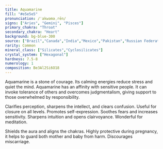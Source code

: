 ```yaml
---
title: Aquamarine
fill: "#e5e5e5"
pronunciation: /ˈakwəməˌrēn/
signs: ["Aries", "Gemini", "Pisces"]
primary_chakra: "Throat"
secondary_chakra: "Heart"
background: bg-blue-300
source: ["Brazil","Canada","India","Mexico","Pakistan","Russian Federation"]
rarity: Common
mineral_class: ["Silicates","Cyclosilicates"]
crystal_system: ["Hexagonal"]
hardness: 7.5-8
numerology: 1
composition: Be3Al2Si6O18
---
```


Aquamarine is a stone of courage. Its calming energies reduce stress and quiet the mind. Aquamarine has an affinity with sensitive people. It can invoke tolerance of others and overcomes judgmentalism, giving support to those overwhelmed by responsibility.

Clarifies perception, sharpens the intellect, and clears confusion. Useful for closure on all levels. Promotes self-expression. Soothes fears and increases sensitivity. Sharpens intuition and opens clairvoyance. Wonderful for meditation.

Shields the aura and aligns the chakras. Highly protective during pregnancy, it helps to guard both mother and baby from harm. Discourages miscarriage.
